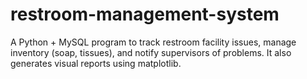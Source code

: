 # restroom-management-system
A Python + MySQL program to track restroom facility issues, manage inventory (soap, tissues), and notify supervisors of problems. It also generates visual reports using matplotlib.
